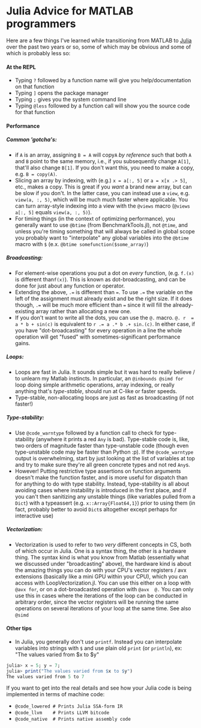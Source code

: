 # Julia Advice for MATLAB programmers

Here are a few things I've learned while transitioning from MATLAB to [Julia](julialang.org) over the past two years or so, some of which may be obvious and some of which is probably less so:

#### At the REPL
* Typing `?` followed by a function name will give you help/documentation on that function
* Typing `]` opens the package manager
* Typing `;` gives you the system command line
* Typing `@less` followed by a function call will show you the source code for that function

#### Performance
##### Common 'gotcha's:
* if `A` is an array, assigning `B = A` will copy`A` *by reference* such that both `A` and `B` point to the same memory,  i.e., if you subsequently change `A[1]`, that'll also change `B[1]`. If you don't want this, you need to make a copy, e.g. `B = copy(A)`.
* Slicing an array by indexing, with (e.g.)  `x = a[:, 5]` or `a = x[x .> 5]`, etc., makes a copy. This is great if you *want* a brand new array, but can be slow if you don't. In the latter case, you can instead use a `view`, e.g. `view(a, :, 5)`, which will be much much faster where applicable. You can turn array-style indexing into a view with the `@views` macro (`@views a[:, 5]` equals `view(a, :, 5)`).
* For timing things (in the context of optimizing performance), you generally want to use `@btime` (from BenchmarkTools.jl), not `@time`, and unless you're timing something that will always be called in global scope you probably want to "interpolate" any global variables into the `@btime` macro with `$`  (e.x. `@btime somefunction($some_array)`)

##### Broadcasting:
* For element-wise operations you put a dot on _every_ function,  (e.g.  `f.(x)` is different than`f(x)`). This is known as dot-broadcasting, and can be done for just about any function or operator.
* Extending the above, `.=` is different than `=`. To use  `.=` the variable on the left of the assignment must already exist and be the right size. If it does though, `.=` will be much more efficient than `=` since it will fill the already-existing array rather than allocating a new one. 
* If you don't want to write all the dots, you can use the `@.` macro. `@. r  = a * b + sin(c)` is equivalent to `r .= a .* b .+ sin.(c)`. In either case, if you have "dot-broadcasting" for every operation in a line the whole operation will get "fused" with sometimes-significant performance gains.

##### Loops:
* Loops are fast in Julia. It sounds simple but it was hard to really believe / to unlearn my Matlab instincts. In particular, an `@inbounds @simd for` loop doing simple arithmetic operations, array indexing, or really anything that's *type-stable*, should run at C-like or faster speeds.
* Type-stable, non-allocating loops are just as fast as broadcasting (if not faster!)

##### Type-stability:
* Use `@code_warntype` followed by a function call to check for type-stability (anywhere it prints a red `Any` is bad). Type-stable code is, like, two orders of magnitude faster than type-unstable code (though even type-unstable code may be faster than Python :p). If the `@code_warntype` output is overwhelming, start by just looking at the list of variables at top and try to make sure they're all green concrete types and not red `Any`s.
* However! Putting restrictive type assertions on function arguments doesn't make the function faster, and is more useful for dispatch than for anything to do with type stability. Instead, type-stability is all about avoiding cases where instability is introduced in the first place, and if you can't then sanitizing any unstable things (like variables pulled from a `Dict`) with a typeassert (e.g. `x::Array{Float64,1}`) prior to using them (in fact, probably better to avoid `Dict`s altogether except perhaps for interactive use)

##### Vectorization:
* Vectorization is used to refer to two *very* different concepts in CS, both of which occur in Julia. One is a syntax thing, the other is a hardware thing. The syntax kind is what you know from Matlab (essentially what we discussed under "broadcasting" above), the hardware kind is about the amazing things you can do with your CPU's vector registers / avx extensions (basically like a mini GPU within your CPU), which you can access with LoopVectorization.jl.  You can use this either on a loop with `@avx for`, or on a dot-broadcasted operation with `@avx  @.` You can only use this in cases where the iterations of the loop can be conducted in arbitrary order, since the vector registers will be running the same operations on several iterations of your loop at the same time. See also `@simd`

#### Other tips
* In Julia, you generally don't use `printf`. Instead you can interpolate variables into strings with `$` and use plain old `print` (or `println`), ex: "The values varied from $x to $y"
```julia
julia> x = 5; y = 7;
julia> print("The values varied from $x to $y")
The values varied from 5 to 7
```

If you want to get into the real details and see how your Julia code is being implemented in terms of machine code:
* `@code_lowered # Prints Julia SSA-form IR`
* `@code_llvm    # Prints LLVM bitcode`
* `@code_native  # Prints native assembly code`
